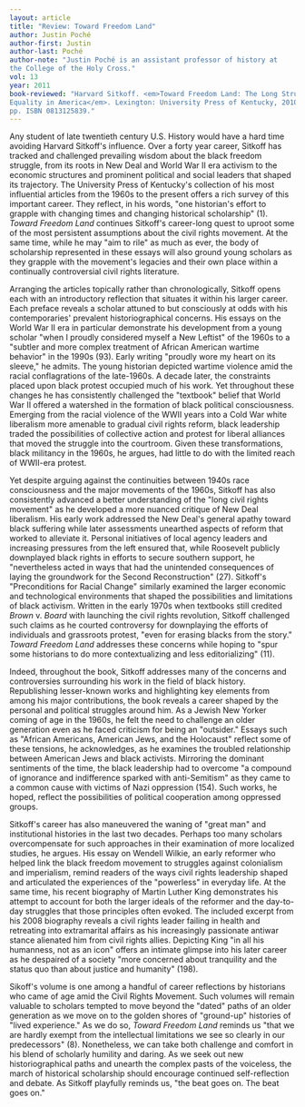 ```yaml
---
layout: article
title: "Review: Toward Freedom Land"
author: Justin Poché
author-first: Justin
author-last: Poché
author-note: "Justin Poché is an assistant professor of history at
the College of the Holy Cross."
vol: 13
year: 2011
book-reviewed: "Harvard Sitkoff. <em>Toward Freedom Land: The Long Struggle for Racial
Equality in America</em>. Lexington: University Press of Kentucky, 2010. 232
pp. ISBN 0813125839."
---
```


Any student of late twentieth century U.S. History would have a hard
time avoiding Harvard Sitkoff's influence. Over a forty year career,
Sitkoff has tracked and challenged prevailing wisdom about the black
freedom struggle, from its roots in New Deal and World War II era
activism to the economic structures and prominent political and social
leaders that shaped its trajectory. The University Press of Kentucky's
collection of his most influential articles from the 1960s to the
present offers a rich survey of this important career. They reflect, in
his words, "one historian's effort to grapple with changing times and
changing historical scholarship" (1). *Toward Freedom Land* continues
Sitkoff's career-long quest to uproot some of the most persistent
assumptions about the civil rights movement. At the same time, while he
may "aim to rile" as much as ever, the body of scholarship represented
in these essays will also ground young scholars as they grapple with the
movement's legacies and their own place within a continually
controversial civil rights literature.

Arranging the articles topically rather than chronologically, Sitkoff
opens each with an introductory reflection that situates it within his
larger career. Each preface reveals a scholar attuned to but consciously
at odds with his contemporaries' prevalent historiographical concerns.
His essays on the World War II era in particular demonstrate his
development from a young scholar "when I proudly considered myself a New
Leftist" of the 1960s to a "subtler and more complex treatment of
African American wartime behavior" in the 1990s (93). Early writing
"proudly wore my heart on its sleeve," he admits. The young historian
depicted wartime violence amid the racial conflagrations of the
late-1960s. A decade later, the constraints placed upon black protest
occupied much of his work. Yet throughout these changes he has
consistently challenged the "textbook" belief that World War II offered
a watershed in the formation of black political consciousness. Emerging
from the racial violence of the WWII years into a Cold War white
liberalism more amenable to gradual civil rights reform, black
leadership traded the possibilities of collective action and protest for
liberal alliances that moved the struggle into the courtroom. Given
these transformations, black militancy in the 1960s, he argues, had
little to do with the limited reach of WWII-era protest.

Yet despite arguing against the continuities between 1940s race
consciousness and the major movements of the 1960s, Sitkoff has also
consistently advanced a better understanding of the "long civil rights
movement" as he developed a more nuanced critique of New Deal
liberalism. His early work addressed the New Deal's general apathy
toward black suffering while later assessments unearthed aspects of
reform that worked to alleviate it. Personal initiatives of local agency
leaders and increasing pressures from the left ensured that, while
Roosevelt publicly downplayed black rights in efforts to secure southern
support, he "nevertheless acted in ways that had the unintended
consequences of laying the groundwork for the Second Reconstruction"
(27). Sitkoff's "Preconditions for Racial Change" similarly examined the
larger economic and technological environments that shaped the
possibilities and limitations of black activism. Written in the early
1970s when textbooks still credited *Brown* v. *Board* with launching
the civil rights revolution, Sitkoff challenged such claims as he
courted controversy for downplaying the efforts of individuals and
grassroots protest, "even for erasing blacks from the story." *Toward
Freedom Land* addresses these concerns while hoping to "spur some
historians to do more contextualizing and less editorializing" (11).

Indeed, throughout the book, Sitkoff addresses many of the concerns and
controversies surrounding his work in the field of black history.
Republishing lesser-known works and highlighting key elements from among
his major contributions, the book reveals a career shaped by the
personal and political struggles around him. As a Jewish New Yorker
coming of age in the 1960s, he felt the need to challenge an older
generation even as he faced criticism for being an "outsider." Essays
such as "African Americans, American Jews, and the Holocaust" reflect
some of these tensions, he acknowledges, as he examines the troubled
relationship between American Jews and black activists. Mirroring the
dominant sentiments of the time, the black leadership had to overcome "a
compound of ignorance and indifference sparked with anti-Semitism" as
they came to a common cause with victims of Nazi oppression (154). Such
works, he hoped, reflect the possibilities of political cooperation
among oppressed groups.

Sitkoff's career has also maneuvered the waning of "great man" and
institutional histories in the last two decades. Perhaps too many
scholars overcompensate for such approaches in their examination of more
localized studies, he argues. His essay on Wendell Wilkie, an early
reformer who helped link the black freedom movement to struggles against
colonialism and imperialism, remind readers of the ways civil rights
leadership shaped and articulated the experiences of the "powerless" in
everyday life. At the same time, his recent biography of Martin Luther
King demonstrates his attempt to account for both the larger ideals of
the reformer and the day-to-day struggles that those principles often
evoked. The included excerpt from his 2008 biography reveals a civil
rights leader failing in health and retreating into extramarital affairs
as his increasingly passionate antiwar stance alienated him from civil
rights allies. Depicting King "in all his humanness, not as an icon"
offers an intimate glimpse into his later career as he despaired of a
society "more concerned about tranquility and the status quo than about
justice and humanity" (198).

Sikoff's volume is one among a handful of career reflections by
historians who came of age amid the Civil Rights Movement. Such volumes
will remain valuable to scholars tempted to move beyond the "dated"
paths of an older generation as we move on to the golden shores of
"ground-up" histories of "lived experience." As we do so, *Toward
Freedom Land* reminds us "that we are hardly exempt from the
intellectual limitations we see so clearly in our predecessors" (8).
Nonetheless, we can take both challenge and comfort in his blend of
scholarly humility and daring. As we seek out new historiographical
paths and unearth the complex pasts of the voiceless, the march of
historical scholarship should encourage continued self-reflection and
debate. As Sitkoff playfully reminds us, "the beat goes on. The beat
goes on."
